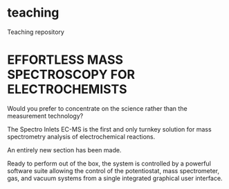 # teaching
Teaching repository

# EFFORTLESS MASS SPECTROSCOPY FOR ELECTROCHEMISTS

Would you prefer to concentrate on the science rather than the measurement technology?

The Spectro Inlets EC-MS is the first and only turnkey solution for mass spectrometry analysis of electrochemical reactions.

An entirely new section has been made.

Ready to perform out of the box, the system is controlled by a powerful software suite allowing the control of the  potentiostat, mass spectrometer, gas, and vacuum systems from a single integrated graphical user interface.



